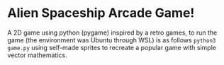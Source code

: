 # Alien Spaceship Arcade Game!
A 2D game using python (pygame) inspired by a retro games, to run the game (the environment was Ubuntu through WSL) is as follows
`python3 game.py`
using self-made sprites to recreate a popular game with simple vector mathematics. 
